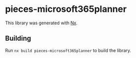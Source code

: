 # pieces-microsoft365planner

This library was generated with [Nx](https://nx.dev).

## Building

Run `nx build pieces-microsoft365planner` to build the library.
